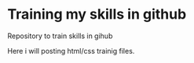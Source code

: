 # Training my skills in github
Repository to train skills in gihub

Here i will posting html/css trainig files.
